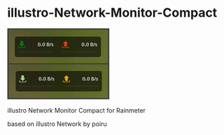 # illustro-Network-Monitor-Compact

![alt text](https://github.com/farshad991/illustro-Network-Monitor-Compact/blob/main/assets/illustro_network.png?raw=true)

illustro Network Monitor Compact for Rainmeter

based on illustro Network by poiru
